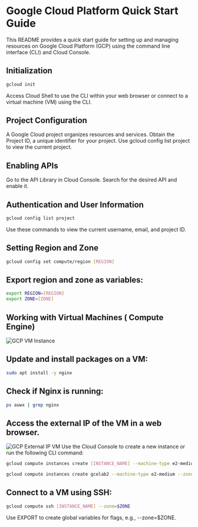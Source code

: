 # Google Cloud Platform Quick Start Guide

This README provides a quick start guide for setting up and managing resources on Google Cloud Platform (GCP) using the command line interface (CLI) and Cloud Console.

## Initialization

```bash
gcloud init
```

Access Cloud Shell to use the CLI within your web browser or connect to a virtual machine (VM) using the CLI.

## Project Configuration
A Google Cloud project organizes resources and services.
Obtain the Project ID, a unique identifier for your project.
Use gcloud config list project to view the current project.

## Enabling APIs

Go to the API Library in Cloud Console.
Search for the desired API and enable it.

## Authentication and User Information

```bash gcloud auth list
gcloud config list project
```
Use these commands to view the current username, email, and project ID.

## Setting Region and Zone

```bash
gcloud config set compute/region [REGION]
```
## Export region and zone as variables:
```bash
export REGION=[REGION]
export ZONE=[ZONE]
```
## Working with Virtual Machines ( Compute Engine)
![GCP VM Instance](https://cdn.discordapp.com/attachments/1081183405779197973/1204074589445947463/image.png?ex=65d368d8&is=65c0f3d8&hm=9b0f1eaeffa747ca0beb10df860676d0b8ac8b21dee9af1106955)
## Update and install packages on a VM:
```bash sudo apt-get update
sudo apt install -y nginx
```
## Check if Nginx is running:
```bash
ps auwx | grep nginx
```

## Access the external IP of the VM in a web browser.
![GCP External IP VM](https://cdn.discordapp.com/attachments/1081183405779197973/1204074589869703250/image.png)
Use the Cloud Console to create a new instance or run the following CLI command:
```bash
gcloud compute instances create [INSTANCE_NAME] --machine-type e2-medium --zone=$ZONE
```

```bash
gcloud compute instances create gcelab2 --machine-type e2-medium --zone=$ZONE
```

## Connect to a VM using SSH:
```bash
gcloud compute ssh [INSTANCE_NAME] --zone=$ZONE
```
Use EXPORT to create global variables for flags, e.g., --zone=$ZONE.

